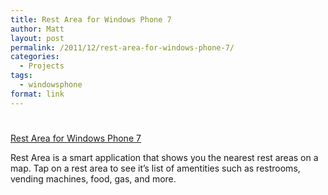 ```yaml
---
title: Rest Area for Windows Phone 7
author: Matt
layout: post
permalink: /2011/12/rest-area-for-windows-phone-7/
categories:
  - Projects
tags:
  - windowsphone
format: link
---
```

# 

[Rest Area for Windows Phone 7][1]

 [1]: http://www.windowsphone.com/en-us/apps/56ed3cb5-37f9-480b-bf8d-ded098947e2a

Rest Area is a smart application that shows you the nearest rest areas on a map. Tap on a rest area to see it’s list of amentities such as restrooms, vending machines, food, gas, and more.